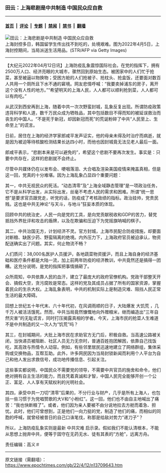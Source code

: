 ### 田云：上海悲剧是中共制造 中国民众应自救

---

#### [首页](../../../..?n13709643) &nbsp;|&nbsp; [评论](../../../../../epoch-comment?n13709643) &nbsp;|&nbsp; [专题](../../../../../epoch-special?n13709643) &nbsp;|&nbsp; [禁闻](../../../../../epoch-news?n13709643) &nbsp;|&nbsp; [禁书](../../../../../books?n13709643) &nbsp;|&nbsp; [翻墙](https://github.com/gfw-breaker/nogfw/blob/master/README.md?n13709643)


<div><img alt="田云：上海悲剧是中共制造 中国民众应自救" class="attachment-djy_600_400 size-djy_600_400 wp-post-image" src="https://i.epochtimes.com/assets/uploads/2022/04/id13709279-GettyImages-1239779336-600x400.jpg"/>
<div class="caption">
 上海封控多日，韩国留学生传出找不到吃的，处境艰难。图为2022年4月5日，上海封控期间，当局派送生活用品。(STR/AFP via Getty Images)
</div></div><hr/><div class="post_content" id="artbody" itemprop="articleBody">
 <!-- article content begin -->
 <p>
  【大纪元2022年04月12日讯】上海防疫乱象震惊国际社会。在党的指挥下，拥有2500万人口、经济亮眼的大城市，骤然回到原始生态。被困家中的人们忙于抢菜，甚至被逼以物换物；受困方舱的人们抢被子、抢枕头、抢盒饭，还要面对数百人共用一个厕所且下水不通的窘境。网友悲情呼喊：“我要卖掉浦东的房子，离开这个没有人性的地方。”“希望明天的上海人民，人人都可以顺利抢到菜，人人都可以有肉吃。”
 </p>
 <p>
  从武汉到西安再到上海，随着中共一次次野蛮封城，乱象反复出现。所谓防疫政策违背科学和人道，数千万民众成为牺牲品，其中包括数目不得而知的被延误救治而丧生的中国人。“不是死于新冠，却因新冠而死”的荒诞粉碎了中共“人民至上、生命至上”的谎言。
 </p>
 <p>
  日前，居住在上海的经济学家郎咸平发声证实，他的母亲未得及时治疗而病逝，就是因为被迫等待核酸检测结果长达四小时，而他也因封城竟无法见老人最后一面。
 </p>
 <p>
  郎咸平表示，“悲剧本来是可以避免的”，希望这个悲剧不要再次发生。事实是：只要中共存在，这样的悲剧就不会终止。
 </p>
 <p>
  尽管中共媒体仍在以发布会、哽咽落泪、大合唱及渲染美国疫情来掩盖真相，但是这一回，党真的十分难堪。因为上海乱象凸显四个重要问题：
 </p>
 <p>
  其一，中共无视民众的死活。“动态清零”及“上海全域静态管理”是一项政治任务，它不是从科学出发，从实际出发，丝毫不考虑人民的需求和困难。所谓“统一思想”是要求官员跟党走，听党的话，防疫成了考核政绩的指标。政治挂帅，党贵民贱。这也是中共无神论“与天斗，与地斗”狂妄本质的体现。
 </p>
 <p>
  回顾中共的统治史，人民一向是党的工具，是向党贡献税收和GDP的苦力，替党抵挡外界批评和攻击的盾牌，以及在欺骗和压迫下为党摇旗呐喊的棋子。
 </p>
 <p>
  其二，中共治国无方，计划经济不灵。官方封城，上海市民配合防疫措施，却要面对断粮、缺医少药、野蛮隔离的绝境。内外压力下，上海政府官员被迫承认，物资配送确实出了问题。其实，何止物流不畅？
 </p>
 <p>
  人们质问：38,000名医护人员援沪，各地蔬菜物资援沪，而且上海自身的经济基础和医疗条件都是大陆一流，加上前两年防疫的经济教训，中共竟然还是搞得一团糟。这充分说明，是党的指挥把事情搞砸了。
 </p>
 <p>
  众所周知，中共依靠人民的血汗，建立了最庞大的政府官僚机构。党政干部整天开会、搞假大空，贪污腐败是常态。这样的党及其成员占据了所有的国家资源，掌握着民众的生杀大权。上海乱象表明，中共的机制实际上是制造灾难、阻挡人民正常生活的最大障碍。
 </p>
 <p>
  回想上世纪五十年代末、六十年代初，在风调雨顺的日子，大陆爆发
  <ok href="https://www.epochtimes.com/gb/tag/%E5%A4%A7%E9%A5%A5%E8%8D%92.html">
   大饥荒
  </ok>
  ，几千万人被活活饿死。然而，中共当局竟然慷慨地向外赠粮米，继而编造出“三年自然灾害”的无耻谎言，同时打压揭露真相的学者。今天，上海市民的抢菜人生难道不是中共制造的又一次人为“饥荒”吗？
 </p>
 <p>
  其三，在封城期间，大批上海市民在求助官方无门后，积极自救。当高速公路被关闭，当快递员被阻断、社区人员无力无奈时，普通百姓抱团解困，依靠自己找饭吃，其高效与热情令人动容。例如，有些邻里居民迅速地建立了网络群组，集体采购或交换物品，互帮互助。此外，许多网民因为当局封锁新闻而利用个人平台为自己和他人发出求救信号，成功地传播信息、引起关注。
 </p>
 <p>
  这些事实都说明，中国民众不需要党的领导，不需要中共官员的施舍和命令，他们绝对拥有自主生活的能力，而且凭着真诚和才智，中国人民完全能够开创一个公正、富足、人人享有天赋权利的光明社会。
 </p>
 <p>
  其四，承受中共一刀切“清零”后果的，不分行业与财产，几乎是所有上海人，也包括一些习惯于为党唱赞歌的大V和“小粉红”。这一回，他们也不由自主地喊出了痛苦：“我也快断粮了”。或者，他们因为亲人要被不由分说地拉去方舱而着急、担忧。此时，他们可曾想到，正是他们一向力挺的党，制造了他们的痛，而相似的同胞的呼喊，就曾经被昔日的自己口诛笔伐，称那是给敌对势力“递刀子”？
 </p>
 <p>
  所以，上海防疫乱象实则是最新
  <ok href="https://www.epochtimes.com/gb/tag/%E4%B8%AD%E5%85%B1%E7%81%BE%E9%9A%BE.html">
   中共灾难
  </ok>
  启示录。假如我们不能认清根本，不能从思想上抛弃中共，便等于固守在无药无水、徒有其表的“方舱”，远离方舟。
 </p>
 <p>
  责任编辑：高义＃
 </p>
 <!-- article content end -->
 <div id="below_article_ad">
 </div>
</div>


---

原文链接（需翻墙）：https://www.epochtimes.com/gb/22/4/12/n13709643.htm